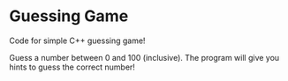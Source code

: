 # Guessing Game
Code for simple C++ guessing game!

Guess a number between 0 and 100 (inclusive). The program will give you hints to guess the correct number!
